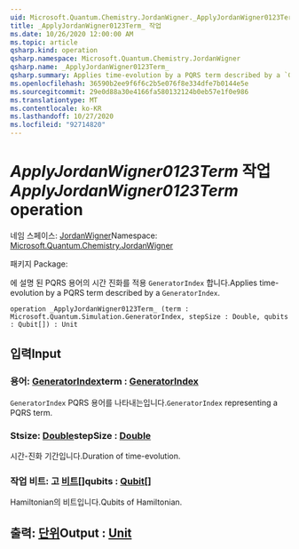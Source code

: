 ```yaml
---
uid: Microsoft.Quantum.Chemistry.JordanWigner._ApplyJordanWigner0123Term_
title: _ApplyJordanWigner0123Term_ 작업
ms.date: 10/26/2020 12:00:00 AM
ms.topic: article
qsharp.kind: operation
qsharp.namespace: Microsoft.Quantum.Chemistry.JordanWigner
qsharp.name: _ApplyJordanWigner0123Term_
qsharp.summary: Applies time-evolution by a PQRS term described by a `GeneratorIndex`.
ms.openlocfilehash: 36590b2ee9f6f6c2b5e076f8e334dfe7b0144e5e
ms.sourcegitcommit: 29e0d88a30e4166fa580132124b0eb57e1f0e986
ms.translationtype: MT
ms.contentlocale: ko-KR
ms.lasthandoff: 10/27/2020
ms.locfileid: "92714820"
---
```

# <a name="_applyjordanwigner0123term_-operation"></a><span data-ttu-id="cc8d6-102">_ApplyJordanWigner0123Term_ 작업</span><span class="sxs-lookup"><span data-stu-id="cc8d6-102">_ApplyJordanWigner0123Term_ operation</span></span>

<span data-ttu-id="cc8d6-103">네임 스페이스: [JordanWigner](xref:Microsoft.Quantum.Chemistry.JordanWigner)</span><span class="sxs-lookup"><span data-stu-id="cc8d6-103">Namespace: [Microsoft.Quantum.Chemistry.JordanWigner](xref:Microsoft.Quantum.Chemistry.JordanWigner)</span></span>

<span data-ttu-id="cc8d6-104">패키지 [](https://nuget.org/packages/)</span><span class="sxs-lookup"><span data-stu-id="cc8d6-104">Package: [](https://nuget.org/packages/)</span></span>


<span data-ttu-id="cc8d6-105">에 설명 된 PQRS 용어의 시간 진화를 적용 `GeneratorIndex` 합니다.</span><span class="sxs-lookup"><span data-stu-id="cc8d6-105">Applies time-evolution by a PQRS term described by a `GeneratorIndex`.</span></span>

```qsharp
operation _ApplyJordanWigner0123Term_ (term : Microsoft.Quantum.Simulation.GeneratorIndex, stepSize : Double, qubits : Qubit[]) : Unit
```


## <a name="input"></a><span data-ttu-id="cc8d6-106">입력</span><span class="sxs-lookup"><span data-stu-id="cc8d6-106">Input</span></span>

### <a name="term--generatorindex"></a><span data-ttu-id="cc8d6-107">용어: [GeneratorIndex](xref:Microsoft.Quantum.Simulation.GeneratorIndex)</span><span class="sxs-lookup"><span data-stu-id="cc8d6-107">term : [GeneratorIndex](xref:Microsoft.Quantum.Simulation.GeneratorIndex)</span></span>

<span data-ttu-id="cc8d6-108">`GeneratorIndex` PQRS 용어를 나타내는입니다.</span><span class="sxs-lookup"><span data-stu-id="cc8d6-108">`GeneratorIndex` representing a PQRS term.</span></span>


### <a name="stepsize--double"></a><span data-ttu-id="cc8d6-109">Stsize: [Double](xref:microsoft.quantum.lang-ref.double)</span><span class="sxs-lookup"><span data-stu-id="cc8d6-109">stepSize : [Double](xref:microsoft.quantum.lang-ref.double)</span></span>

<span data-ttu-id="cc8d6-110">시간-진화 기간입니다.</span><span class="sxs-lookup"><span data-stu-id="cc8d6-110">Duration of time-evolution.</span></span>


### <a name="qubits--qubit"></a><span data-ttu-id="cc8d6-111">작업 비트: 고 [비트](xref:microsoft.quantum.lang-ref.qubit)[]</span><span class="sxs-lookup"><span data-stu-id="cc8d6-111">qubits : [Qubit](xref:microsoft.quantum.lang-ref.qubit)[]</span></span>

<span data-ttu-id="cc8d6-112">Hamiltonian의 비트입니다.</span><span class="sxs-lookup"><span data-stu-id="cc8d6-112">Qubits of Hamiltonian.</span></span>



## <a name="output--unit"></a><span data-ttu-id="cc8d6-113">출력: [단위](xref:microsoft.quantum.lang-ref.unit)</span><span class="sxs-lookup"><span data-stu-id="cc8d6-113">Output : [Unit](xref:microsoft.quantum.lang-ref.unit)</span></span>

